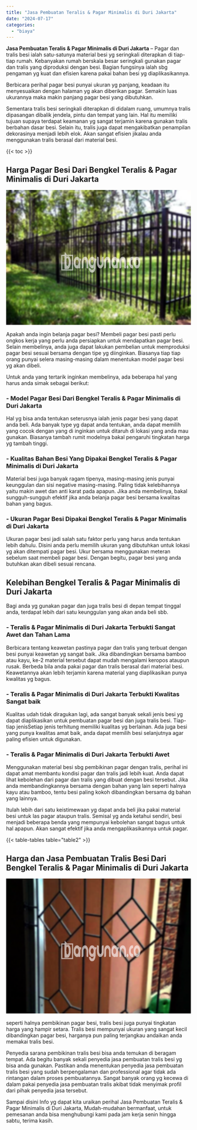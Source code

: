 ```yaml
---
title: "Jasa Pembuatan Teralis & Pagar Minimalis di Duri Jakarta"
date: "2024-07-17"
categories: 
  - "biaya"
---
```


**Jasa Pembuatan Teralis & Pagar Minimalis di Duri Jakarta** – Pagar dan tralis besi ialah satu-satunya material besi yg seringkali diterapkan di tiap-tiap rumah. Kebanyakan rumah berskala besar seringkali gunakan pagar dan tralis yang diproduksi dengan besi. Bagian fungsinya ialah sbg pengaman yg kuat dan efisien karena pakai bahan besi yg diaplikasikannya.

Berbicara perihal pagar besi punyai ukuran yg panjang, keadaan itu menyesuaikan dengan halaman yg akan diberikan pagar. Semakin luas ukurannya maka makin panjang pagar besi yang dibutuhkan.

Sementara tralis besi seringkali diterapkan di didalam ruang, umumnya tralis dipasangan dibalik jendela, pintu dan tempat yang lain. Hal itu memiliki tujuan supaya terdapat keamanan yg sangat terjamin karena gunakan tralis berbahan dasar besi. Selain itu, tralis juga dapat mengakibatkan penampilan dekorasinya menjadi lebih elok. Akan sangat efisien jikalau anda menggunakan tralis berasal dari material besi.

{{< toc >}}

## Harga Pagar Besi Dari Bengkel Teralis & Pagar Minimalis di Duri Jakarta

![Jasa Pembuatan Teralis & Pagar Minimalis di Duri Jakarta](/images/pagar-minimalis-murah-30.png)

Apakah anda ingin belanja pagar besi? Membeli pagar besi pasti perlu ongkos kerja yang perlu anda persiapkan untuk mendapatkan pagar besi. Selain membelinya, anda juga dapat lakukan pembelian untuk memproduksi pagar besi sesuai bersama dengan tipe yg diinginkan. Biasanya tiap tiap orang punyai selera masing-masing dalam menentukan model pagar besi yg akan dibeli.

Untuk anda yang tertarik inginkan membelinya, ada beberapa hal yang harus anda simak sebagai berikut:
### \- Model Pagar Besi Dari Bengkel Teralis & Pagar Minimalis di Duri Jakarta

Hal yg bisa anda tentukan seterusnya ialah jenis pagar besi yang dapat anda beli. Ada banyak type yg dapat anda tentukan, anda dapat memilih yang cocok dengan yang di inginkan untuk ditaruh di lokasi yang anda mau gunakan. Biasanya tambah rumit modelnya bakal pengaruhi tingkatan harga yg tambah tinggi.

### \- Kualitas Bahan Besi Yang Dipakai Bengkel Teralis & Pagar Minimalis di Duri Jakarta

Material besi juga banyak ragam tipenya, masing-masing jenis punyai keunggulan dan sisi negative masing-masing. Paling tidak kelebihannya yaitu makin awet dan anti karat pada apapun. Jika anda membelinya, bakal sungguh-sungguh efektif jika anda belanja pagar besi bersama kwalitas bahan yang bagus.

### \- Ukuran Pagar Besi Dipakai Bengkel Teralis & Pagar Minimalis di Duri Jakarta

Ukuran pagar besi jadi salah satu faktor perlu yang harus anda tentukan lebih dahulu. Disini anda perlu memilih ukuran yang dibutuhkan untuk lokasi yg akan ditempati pagar besi. Ukur bersama menggunakan meteran sebelum saat membeli pagar besi. Dengan begitu, pagar besi yang anda butuhkan akan dibeli sesuai rencana.

## Kelebihan Bengkel Teralis & Pagar Minimalis di Duri Jakarta

Bagi anda yg gunakan pagar dan juga tralis besi di depan tempat tinggal anda, terdapat lebih dari satu keunggulan yang akan anda beli sbb.

### \- Teralis & Pagar Minimalis di Duri Jakarta Terbukti Sangat Awet dan Tahan Lama

Berbicara tentang keawetan pastinya pagar dan tralis yang terbuat dengan besi punyai keawetan yg sangat baik. Jika dibandingkan bersama bamboo atau kayu, ke-2 material tersebut dapat mudah mengalami keropos ataupun rusak. Berbeda bila anda pakai pagar dan tralis berasal dari material besi. Keawetannya akan lebih terjamin karena material yang diaplikasikan punya kwalitas yg bagus.

### \- Teralis & Pagar Minimalis di Duri Jakarta Terbukti Kwalitas Sangat baik

Kualitas udah tidak diragukan lagi, ada sangat banyak sekali jenis besi yg dapat diaplikasikan untuk pembuatan pagar besi dan juga tralis besi. Tiap-tiap jenisSetiap jenis terhitung memiliki kualitas yg berlainan. Ada juga besi yang punya kwalitas amat baik, anda dapat memilih besi selanjutnya agar paling efisien untuk digunakan.

### \- Teralis & Pagar Minimalis di Duri Jakarta Terbukti Awet

Menggunakan material besi sbg pembikinan pagar dengan tralis, perihal ini dapat amat membantu kondisi pagar dan tralis jadi lebih kuat. Anda dapat lihat kebolehan dari pagar dan tralis yang dibuat dengan besi tersebut. Jika anda membandingkannya bersama dengan bahan yang lain seperti halnya kayu atau bamboo, tentu besi paling kokoh dibandingkan bersama dg bahan yang lainnya.

Itulah lebih dari satu keistimewaan yg dapat anda beli jika pakai material besi untuk las pagar ataupun tralis. Semisal yg anda ketahui sendiri, besi menjadi beberapa benda yang mempunyai kebolehan sangat bagus untuk hal apapun. Akan sangat efektif jika anda mengaplikasikannya untuk pagar.

{{< table-tables table="table2" >}}

## Harga dan Jasa Pembuatan Tralis Besi Dari Bengkel Teralis & Pagar Minimalis di Duri Jakarta

![Jasa Pembuatan Teralis & Pagar Minimalis di Duri Jakarta](/images/teralis-minimalis-murah-42.png)

seperti halnya pembikinan pagar besi, tralis besi juga punyai tingkatan harga yang hampir setara. Tralis besi mempunyai ukuran yang sangat kecil dibandingkan pagar besi, harganya pun paling terjangkau andaikan anda memakai tralis besi.

Penyedia sarana pembikinan tralis besi bisa anda temukan di beragam tempat. Ada begitu banyak sekali penyedia jasa pembuatan tralis besi yg bisa anda gunakan. Pastikan anda menentukan penyedia jasa pembuatan tralis besi yang sudah berpengalaman dan professional agar tidak ada rintangan dalam proses pembuatannya. Sangat banyak orang yg kecewa di dalam pakai penyedia jasa pembuatan tralis akibat tidak menyimak profil dari pihak penyedia jasa tersebut.

Sampai disini Info yg dapat kita uraikan perihal Jasa Pembuatan Teralis & Pagar Minimalis di Duri Jakarta, Mudah-mudahan bermanfaat, untuk pemesanan anda bisa menghubungi kami pada jam kerja senin hingga sabtu, terima kasih.
